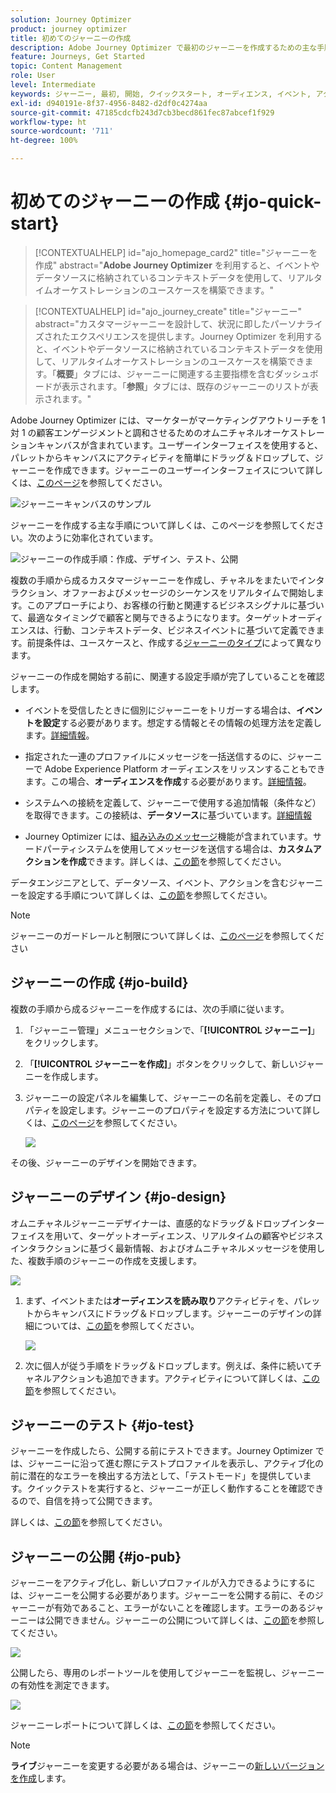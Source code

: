 ```yaml
---
solution: Journey Optimizer
product: journey optimizer
title: 初めてのジャーニーの作成
description: Adobe Journey Optimizer で最初のジャーニーを作成するための主な手順
feature: Journeys, Get Started
topic: Content Management
role: User
level: Intermediate
keywords: ジャーニー, 最初, 開始, クイックスタート, オーディエンス, イベント, アクション
exl-id: d940191e-8f37-4956-8482-d2df0c4274aa
source-git-commit: 47185cdcfb243d7cb3becd861fec87abcef1f929
workflow-type: ht
source-wordcount: '711'
ht-degree: 100%

---
```


# 初めてのジャーニーの作成 {#jo-quick-start}

>[!CONTEXTUALHELP]
>id="ajo_homepage_card2"
>title="ジャーニーを作成"
>abstract="**Adobe Journey Optimizer** を利用すると、イベントやデータソースに格納されているコンテキストデータを使用して、リアルタイムオーケストレーションのユースケースを構築できます。"

>[!CONTEXTUALHELP]
>id="ajo_journey_create"
>title="ジャーニー"
>abstract="カスタマージャーニーを設計して、状況に即したパーソナライズされたエクスペリエンスを提供します。Journey Optimizer を利用すると、イベントやデータソースに格納されているコンテキストデータを使用して、リアルタイムオーケストレーションのユースケースを構築できます。「**概要**」タブには、ジャーニーに関連する主要指標を含むダッシュボードが表示されます。「**参照**」タブには、既存のジャーニーのリストが表示されます。"

Adobe Journey Optimizer には、マーケターがマーケティングアウトリーチを 1 対 1 の顧客エンゲージメントと調和させるためのオムニチャネルオーケストレーションキャンバスが含まれています。ユーザーインターフェイスを使用すると、パレットからキャンバスにアクティビティを簡単にドラッグ＆ドロップして、ジャーニーを作成できます。ジャーニーのユーザーインターフェイスについて詳しくは、[このページ](journey-ui.md)を参照してください。

![ジャーニーキャンバスのサンプル](assets/journey38.png)


ジャーニーを作成する主な手順について詳しくは、このページを参照してください。次のように効率化されています。

![ジャーニーの作成手順：作成、デザイン、テスト、公開](assets/journey-creation-process.png)


複数の手順から成るカスタマージャーニーを作成し、チャネルをまたいでインタラクション、オファーおよびメッセージのシーケンスをリアルタイムで開始します。このアプローチにより、お客様の行動と関連するビジネスシグナルに基づいて、最適なタイミングで顧客と関与できるようになります。ターゲットオーディエンスは、行動、コンテキストデータ、ビジネスイベントに基づいて定義できます。前提条件は、ユースケースと、作成する[ジャーニーのタイプ](entry-management.md#types-of-journeys)によって異なります。

ジャーニーの作成を開始する前に、関連する設定手順が完了していることを確認します。

* イベントを受信したときに個別にジャーニーをトリガーする場合は、**イベントを設定**&#x200B;する必要があります。想定する情報とその情報の処理方法を定義します。[詳細情報](../event/about-events.md)。

<!--   ![](assets/jo-event7bis.png)  -->

* 指定された一連のプロファイルにメッセージを一括送信するのに、ジャーニーで Adobe Experience Platform オーディエンスをリッスンすることもできます。この場合、**オーディエンスを作成**&#x200B;する必要があります。[詳細情報](../audience/about-audiences.md)。

<!--   ![](assets/segment2.png)  -->

* システムへの接続を定義して、ジャーニーで使用する追加情報（条件など）を取得できます。この接続は、**データソース**&#x200B;に基づいています。[詳細情報](../datasource/about-data-sources.md)

<!--   ![](assets/jo-datasource.png)  -->

* Journey Optimizer には、[組み込みのメッセージ](../building-journeys/journeys-message.md)機能が含まれています。サードパーティシステムを使用してメッセージを送信する場合は、**カスタムアクションを作成**&#x200B;できます。詳しくは、[この節](../action/action.md)を参照してください。

<!--    ![](assets/custom2.png)  -->


データエンジニアとして、データソース、イベント、アクションを含むジャーニーを設定する手順について詳しくは、[この節](../configuration/about-data-sources-events-actions.md)を参照してください。


>[!NOTE]
>
>ジャーニーのガードレールと制限について詳しくは、[このページ](../start/guardrails.md)を参照してください

## ジャーニーの作成 {#jo-build}

複数の手順から成るジャーニーを作成するには、次の手順に従います。

1. 「ジャーニー管理」メニューセクションで、「**[!UICONTROL ジャーニー]**」をクリックします。

1. 「**[!UICONTROL ジャーニーを作成]**」ボタンをクリックして、新しいジャーニーを作成します。

1. ジャーニーの設定パネルを編集して、ジャーニーの名前を定義し、そのプロパティを設定します。ジャーニーのプロパティを設定する方法について詳しくは、[このページ](journey-properties.md)を参照してください。

   ![](assets/jo-properties.png)

その後、ジャーニーのデザインを開始できます。

## ジャーニーのデザイン {#jo-design}

オムニチャネルジャーニーデザイナーは、直感的なドラッグ＆ドロップインターフェイスを用いて、ターゲットオーディエンス、リアルタイムの顧客やビジネスインタラクションに基づく最新情報、およびオムニチャネルメッセージを使用した、複数手順のジャーニーの作成を支援します。

![](assets/journey38.png)

1. まず、イベントまたは&#x200B;**オーディエンスを読み取り**&#x200B;アクティビティを、パレットからキャンバスにドラッグ＆ドロップします。ジャーニーのデザインの詳細については、[この節](using-the-journey-designer.md)を参照してください。

   ![](assets/read-segment.png)

1. 次に個人が従う手順をドラッグ＆ドロップします。例えば、条件に続いてチャネルアクションも追加できます。アクティビティについて詳しくは、[この節](about-journey-activities.md)を参照してください。

## ジャーニーのテスト {#jo-test}

ジャーニーを作成したら、公開する前にテストできます。Journey Optimizer では、ジャーニーに沿って進む際にテストプロファイルを表示し、アクティブ化の前に潜在的なエラーを検出する方法として、「テストモード」を提供しています。クイックテストを実行すると、ジャーニーが正しく動作することを確認できるので、自信を持って公開できます。

詳しくは、[この節](testing-the-journey.md)を参照してください。

## ジャーニーの公開 {#jo-pub}

ジャーニーをアクティブ化し、新しいプロファイルが入力できるようにするには、ジャーニーを公開する必要があります。ジャーニーを公開する前に、そのジャーニーが有効であること、エラーがないことを確認します。エラーのあるジャーニーは公開できません。ジャーニーの公開について詳しくは、[この節](publishing-the-journey.md)を参照してください。

![](assets/jo-journeyuc2_32bis.png)

公開したら、専用のレポートツールを使用してジャーニーを監視し、ジャーニーの有効性を測定できます。

![](assets/jo-dynamic_report_journey_12.png)

ジャーニーレポートについて詳しくは、[この節](../reports/live-report.md)を参照してください。

>[!NOTE]
>
>**ライブ**&#x200B;ジャーニーを変更する必要がある場合は、ジャーニーの[新しいバージョンを作成](journey-ui.md#journey-versions)します。
